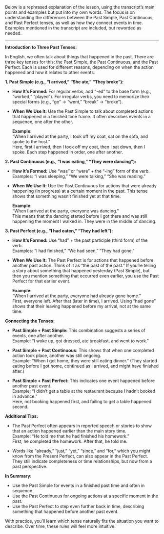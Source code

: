 Below is a rephrased explanation of the lesson, using the transcript’s main points and examples but put into my own words. The focus is on understanding the differences between the Past Simple, Past Continuous, and Past Perfect tenses, as well as how they connect events in time. Examples mentioned in the transcript are included, but reworded as needed.

---

**Introduction to Three Past Tenses:**

In English, we often talk about things that happened in the past. There are three key tenses for this: the Past Simple, the Past Continuous, and the Past Perfect. Each is used for different reasons, depending on when the action happened and how it relates to other events.

**1. Past Simple (e.g., “I arrived,” “She ate,” “They broke”):**

- **How It’s Formed:** For regular verbs, add “-ed” to the base form (e.g., “worked,” “played”). For irregular verbs, you need to memorize their special forms (e.g., “go” → “went,” “break” → “broke”).
    
- **When We Use It:** Use the Past Simple to talk about completed actions that happened in a finished time frame. It often describes events in a sequence, one after the other.
    
    **Example:**  
    “When I arrived at the party, I took off my coat, sat on the sofa, and spoke to the host.”  
    Here, first I arrived, then I took off my coat, then I sat down, then I spoke. Each step happened in order, one after another.
    

**2. Past Continuous (e.g., “I was eating,” “They were dancing”):**

- **How It’s Formed:** Use “was” or “were” + the “-ing” form of the verb.  
    Examples: “I was sleeping,” “We were talking,” “She was reading.”
    
- **When We Use It:** Use the Past Continuous for actions that were already happening (in progress) at a certain moment in the past. This tense shows that something wasn’t finished yet at that time.
    
    **Example:**  
    “When I arrived at the party, everyone was dancing.”  
    This means that the dancing started before I got there and was still happening the moment I walked in. They were in the middle of dancing.
    

**3. Past Perfect (e.g., “I had eaten,” “They had left”):**

- **How It’s Formed:** Use “had” + the past participle (third form) of the verb.  
    Examples: “I had finished,” “We had seen,” “They had gone.”
    
- **When We Use It:** The Past Perfect is for actions that happened before another past action. Think of it as “the past of the past.” If you’re telling a story about something that happened yesterday (Past Simple), but then you mention something that occurred even earlier, you use the Past Perfect for that earlier event.
    
    **Example:**  
    “When I arrived at the party, everyone had already gone home.”  
    First, everyone left. After that (later in time), I arrived. Using “had gone” shows that their leaving happened before my arrival, not at the same time.
    

**Connecting the Tenses:**

- **Past Simple + Past Simple:** This combination suggests a series of events, one after another.  
    Example: “I woke up, got dressed, ate breakfast, and went to work.”
    
- **Past Simple + Past Continuous:** This shows that when one completed action took place, another was still ongoing.  
    Example: “When I got home, they were still eating dinner.” (They started eating before I got home, continued as I arrived, and might have finished after.)
    
- **Past Simple + Past Perfect:** This indicates one event happened before another past event.  
    Example: “I didn’t get a table at the restaurant because I hadn’t booked in advance.”  
    Here, not booking happened first, and failing to get a table happened second.
    

**Additional Tips:**

- The Past Perfect often appears in reported speech or stories to show that an action happened earlier than the main story time.  
    Example: “He told me that he had finished his homework.”  
    First, he completed the homework. After that, he told me.
    
- Words like “already,” “just,” “yet,” “since,” and “for,” which you might know from the Present Perfect, can also appear in the Past Perfect. They still indicate completeness or time relationships, but now from a past perspective.
    

**In Summary:**

- Use the Past Simple for events in a finished past time and often in sequence.
- Use the Past Continuous for ongoing actions at a specific moment in the past.
- Use the Past Perfect to step even further back in time, describing something that happened before another past event.

With practice, you’ll learn which tense naturally fits the situation you want to describe. Over time, these rules will feel more intuitive.